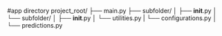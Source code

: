 #app directory
project_root/
├── main.py
├── subfolder/
│   ├── __init__.py
│   └── subfolder/
│       ├── __init__.py
│       └── utilities.py
|       └── configurations.py
│       └── predictions.py


